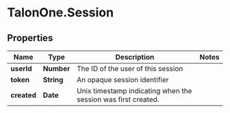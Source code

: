 # TalonOne.Session

## Properties

Name | Type | Description | Notes
------------ | ------------- | ------------- | -------------
**userId** | **Number** | The ID of the user of this session | 
**token** | **String** | An opaque session identifier | 
**created** | **Date** | Unix timestamp indicating when the session was first created. | 


